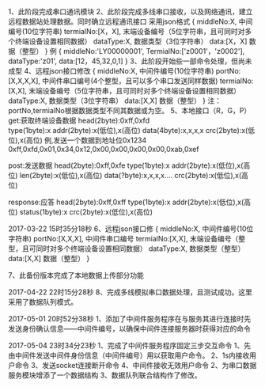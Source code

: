 1、此阶段完成串口通讯模块
2、此阶段完成多线串口接收，以及网络通讯，建立远程数据站处理数据。同时确立远程通讯接口
采用json格式
{
	middleNo:X,			中间编号(10位字符串)
	termialNo:[X，X],	末端设备编号（5位字符串，且可同时对多个终端设备设置相同数据）
	dataType:X,			数据类型（3位字符串）
	data:[X，X]			数据（整型）
}
例
{
	middleNo:'LY00000001',
	TermialNo:['z0001'，'z0002'],
	dataType:'z01',
	data:[12，45,32,0,1]
}
3、此阶段开始些一部命令处理，但尚未成型
4、远程json接口修改
{
	middleNo:X,			中间件编号(10位字符串)
	portNo:[X,X,X,X],	中间件串口编号(4个整型，且可以多个串口发送同样数据)
	termialNo:[X,X],	末端设备编号（5位字符串，且可同时对多个终端设备设置相同数据）
	dataType:X,			数据类型（3位字符串）
	data:[X,X]			数据（整型）
}
注：portNo,termialNo根据数据类型不同其数据或为空。
5、本地接口（R，G，P）
get:获取终端设备数据
head(2byte):0xff,0xfd	
type(1byte):x
addr(2byte):x(低位),x(高位)
data(4byte):x,x,x,x	
crc(2byte):x(低位),x(高位)
例,发送一个数据到地址位0x1234
0xff,0xfd,0x01,0x34,0x12,0x00,0x00,0x00,0x00,0xab,0xef

post:发送数据
head(2byte):0xff,0xfe
type(1byte):x
addr(2byte):x(低位),x(高位)
len(2byte):x(低位),x(高位)
data(?byte):x,x,x,x....
crc(2byte):x(低位),x(高位)

response:应答
head(2byte):0xff,0xff
type(1byte):x
addr(2byte):x(低位),x(高位)
status(1byte):x
crc(2byte):x(低位),x(高位)

2017-03-22 15时35分18秒
6、远程json接口修
{
	middleNo:X,			中间件编号(10位字符串)
	portNo:[X,X,X],		中间件串口编号
	termialNo:[X,X],	末端设备编号（整型，且可同时对多个终端设备设置相同数据）
	dataType:X,			数据类型（整型）
	data:[X,X]			数据（整型）
}

7、此备份版本完成了本地数据上传部分功能

2017-04-22 22时15分28秒
8、完成多线模拟串口数据处理，且测试成功。这里采用了数据队列模式。

2017-05-01 20时52分38秒
1、添加了中间件服务程序在与服务其进行连接时先发送身份确认信息——中间件编号，以确保中间件连接服务器时获得对应的命令

2017-05-04 23时34分23秒
1、完成了中间件服务程序固定三步交互命令
	1、先由中间件发送中间件身份信息（中间件编号）用以获取用户命令。
	2、1s内接收用户命令
	3、发送socket连接断开命令
	4、中间件接收无效用户命令
2、为串口数据服务模块增添了一个数据结构
3、数据队列联合结构作了修改。







